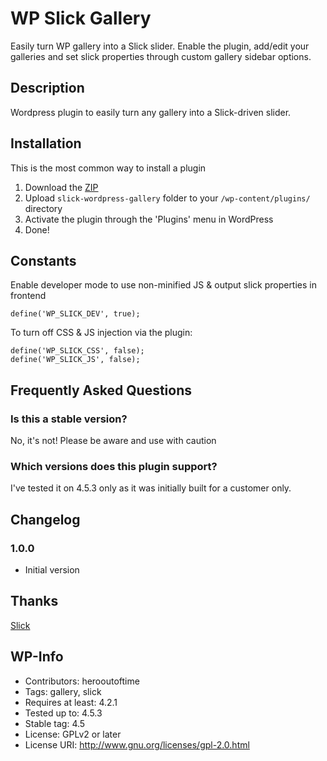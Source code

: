 # WP Slick Gallery

Easily turn WP gallery into a Slick slider. Enable the plugin, add/edit your galleries and set slick properties through custom gallery sidebar options.

## Description

Wordpress plugin to easily turn any gallery into a Slick-driven slider.

## Installation

This is the most common way to install a plugin

1. Download the [ZIP](https://github.com/herooutoftime/slick-wordpress-gallery/archive/master.zip)
1. Upload `slick-wordpress-gallery` folder to your `/wp-content/plugins/` directory
1. Activate the plugin through the 'Plugins' menu in WordPress
1. Done!

## Constants

Enable developer mode to use non-minified JS & output slick properties in frontend
```
define('WP_SLICK_DEV', true);
```

To turn off CSS & JS injection via the plugin:

```
define('WP_SLICK_CSS', false);
define('WP_SLICK_JS', false);
```

## Frequently Asked Questions

### Is this a stable version?

No, it's not! Please be aware and use with caution

### Which versions does this plugin support?

I've tested it on 4.5.3 only as it was initially built for a customer only.


## Changelog

### 1.0.0
* Initial version

## Thanks

[Slick](https://github.com/kenwheeler/slick/)

## WP-Info

* Contributors: herooutoftime
* Tags: gallery, slick
* Requires at least: 4.2.1
* Tested up to: 4.5.3
* Stable tag: 4.5
* License: GPLv2 or later
* License URI: http://www.gnu.org/licenses/gpl-2.0.html